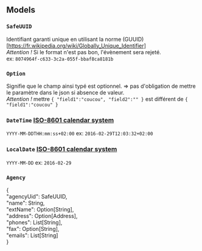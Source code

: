 ## Models

### `SafeUUID`

Identifiant garanti unique en utilisant la norme (GUUID)[https://fr.wikipedia.org/wiki/Globally_Unique_Identifier]  
*Attention !* Si le format n'est pas bon, l'évènement sera rejeté.  
ex: `8074964f-c633-3c2a-055f-bbaf8ca8181b`

### `Option`

Signifie que le champ ainsi typé est optionnel. 
=> pas d'obligation de mettre le paramètre dans le json si absence de valeur.  
*Attention !* mettre `{ "field1":"coucou", "field2":"" }` est différent de `{ "field1":"coucou" }`

### `DateTime` [ISO-8601 calendar system](https://fr.wikipedia.org/wiki/ISO_8601)

`YYYY-MM-DDTHH:mm:ss+02:00` ex: `2016-02-29T12:03:32+02:00`

### `LocalDate` [ISO-8601 calendar system](https://fr.wikipedia.org/wiki/ISO_8601)

`YYYY-MM-DD` ex: `2016-02-29`

### `Agency`

{  
  "agencyUid": SafeUUID,  
  "name": String,  
  "extName": Option[String],  
  "address": Option[Address],  
  "phones": List[String],  
  "fax": Option[String],  
  "emails": List[String]  
}  
